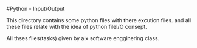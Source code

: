 #Python - Input/Output

This directory contains some python files with there excution files. and all these files relate with the idea of python fileI/O consept.

All thses files(tasks) given by alx software engginering class.
